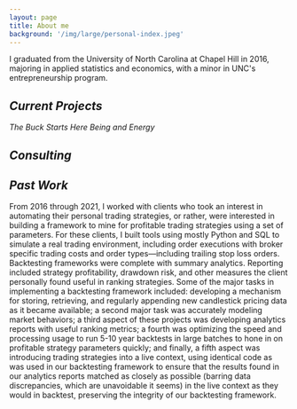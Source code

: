 ```yaml
---
layout: page
title: About me
background: '/img/large/personal-index.jpeg'
---
```

I graduated from the University of North Carolina at Chapel Hill in 2016, majoring in applied statistics and economics, with a minor in UNC's entrepreneurship program.

<h2>
    <i>Current Projects</i>
</h2>
</h3>
   <i>The Buck Starts Here</i>
   <i>Being and Energy</i>
<h2>
    <i>Consulting</i>
</h2>

<h2>
    <i>Past Work</i>
</h2>
From 2016 through 2021, I worked with clients who took an interest in automating their personal trading strategies, or rather, were interested in building a framework to mine for profitable trading strategies using a set of parameters. For these clients, I built tools using mostly Python and SQL to simulate a real trading environment, including order executions with broker specific trading costs and order types—including trailing stop loss orders. Backtesting frameworks were complete with summary analytics. Reporting included strategy profitability, drawdown risk, and other measures the client personally found useful in ranking strategies. Some of the major tasks in implementing a backtesting framework included: developing a mechanism for storing, retrieving, and regularly appending new candlestick pricing data as it became available; a second major task was accurately modeling market behaviors; a third aspect of these projects was developing analytics reports with useful ranking metrics; a fourth was optimizing the speed and processing usage to run 5-10 year backtests in large batches to hone in on profitable strategy parameters quickly; and finally, a fifth aspect was introducing trading strategies into a live context, using identical code as was used in our backtesting framework to ensure that the results found in our analytics reports matched as closely as possible (barring data discrepancies, which are unavoidable it seems) in the live context as they would in backtest, preserving the integrity of our backtesting framework.
